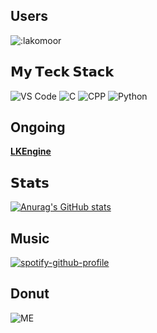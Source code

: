 ## Users

![:lakomoor](https://count.getloli.com/get/@:lakomoor?theme=rule34)

## 𝗠𝘆 𝗧𝗲𝗰𝗸 𝗦𝘁𝗮𝗰𝗸

![VS Code](https://img.shields.io/badge/-VSCode-%23007ACC?style=flat-square&logo=visual-studio-code)
![C](https://img.shields.io/badge/-C-gray?style=flat-square&logo=c)
![CPP](https://img.shields.io/badge/-C++-%23007ACC?style=flat-square&logo=c%2B%2B)
![Python](https://img.shields.io/badge/-Python-yellow?style=flat-square&logo=Python)

## Ongoing

**[LKEngine](https://github.com/lakomoor/lkengine)**

## 𝗦𝘁𝗮𝘁𝘀

[![Anurag's GitHub stats](https://github-readme-stats.vercel.app/api?username=lakomoor&show_icons=true&theme=dracula)](https://github.com/lakomoor/github-readme-stats)

## Music

[![spotify-github-profile](https://spotify-github-profile.vercel.app/api/view?uid=220aeaxp8clty2ztekkjeorfv&cover_image=true&theme=novatorem)](https://github.com/kittinan/spotify-github-profile)

## Donut
![ME](https://media.giphy.com/media/gU25raLP4pUu4/source.gif)
<!--
             k;double sin()
         ,cos();main(){float A=
       0,B=0,i,j,z[1760];char b[
     1760];printf("\x1b[2J");for(;;
  ){memset(b,32,1760);memset(z,0,7040)
  ;for(j=0;6.28>j;j+=0.07)for(i=0;6.28
 >i;i+=0.02){float c=sin(i),d=cos(j),e=
 sin(A),f=sin(j),g=cos(A),h=d+2,D=1/(c*
 h*e+f*g+5),l=cos      (i),m=cos(B),n=s\
in(B),t=c*h*g-f*        e;int x=40+30*D*
(l*h*m-t*n),y=            12+15*D*(l*h*n
+t*m),o=x+80*y,          N=8*((f*e-c*d*g
 )*m-c*d*e-f*g-l        *d*n);if(22>y&&
 y>0&&x>0&&80>x&&D>z[o]){z[o]=D;;;b[o]=
 ".,-~:;=!*#$@"[N>0?N:0];}}/*#****!!-*/
  printf("\x1b[H");for(k=0;1761>k;k++)
   putchar(k%80?b[k]:10);A+=0.04;B+=
     0.02;}}/*****####*******!!=;:~
       ~::==!!!**********!!!==::-
         .,~~;;;========;;;:~-.
             ..,--------,*/
-->
<!--
**LakoMoor/LakoMoor** is a ✨ _special_ ✨ repository because its `README.md` (this file) appears on your GitHub profile.

Here are some ideas to get you started:

- 🔭 I’m currently working on ...
- 🌱 I’m currently learning ...
- 👯 I’m looking to collaborate on ...
- 🤔 I’m looking for help with ...
- 💬 Ask me about ...
- 📫 How to reach me: ...
- 😄 Pronouns: ...
- ⚡ Fun fact: ...
-->
